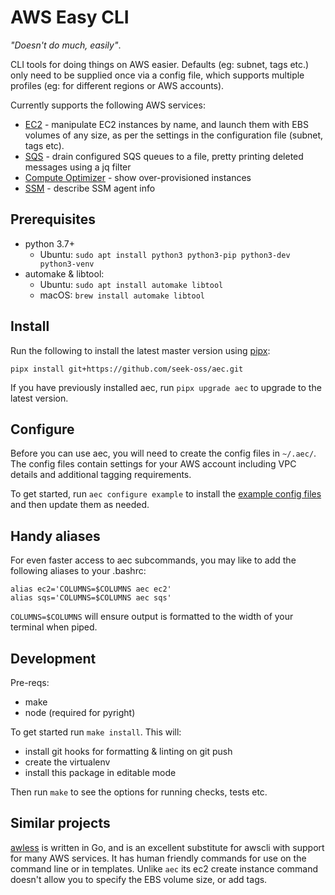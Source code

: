 # AWS Easy CLI

_"Doesn't do much, easily"_.

CLI tools for doing things on AWS easier. Defaults (eg: subnet, tags etc.) only need to be supplied once via a config file, which supports multiple profiles (eg: for different regions or AWS accounts).

Currently supports the following AWS services:

- [EC2](docs/ec2.md) - manipulate EC2 instances by name, and launch them with EBS volumes of any size, as per the settings in the configuration file (subnet, tags etc).
- [SQS](docs/sqs.md) - drain configured SQS queues to a file, pretty printing deleted messages using a jq filter
- [Compute Optimizer](docs/compute-optimizer.md) - show over-provisioned instances
- [SSM](docs/ssm.md) - describe SSM agent info

## Prerequisites

- python 3.7+
  - Ubuntu: `sudo apt install python3 python3-pip python3-dev python3-venv`
- automake & libtool:
  - Ubuntu: `sudo apt install automake libtool`
  - macOS: `brew install automake libtool`

## Install

Run the following to install the latest master version using [pipx](https://github.com/pipxproject/pipx):

```
pipx install git+https://github.com/seek-oss/aec.git
```

If you have previously installed aec, run `pipx upgrade aec` to upgrade to the latest version.

## Configure

Before you can use aec, you will need to create the config files in `~/.aec/`. The config files contain settings for your AWS account including VPC details and additional tagging requirements.

To get started, run `aec configure example` to install the [example config files](src/aec/config-example/) and then update them as needed.

## Handy aliases

For even faster access to aec subcommands, you may like to add the following aliases to your .bashrc:

```
alias ec2='COLUMNS=$COLUMNS aec ec2'
alias sqs='COLUMNS=$COLUMNS aec sqs'
```

`COLUMNS=$COLUMNS` will ensure output is formatted to the width of your terminal when piped.

## Development

Pre-reqs:

- make
- node (required for pyright)

To get started run `make install`. This will:

- install git hooks for formatting & linting on git push
- create the virtualenv
- install this package in editable mode

Then run `make` to see the options for running checks, tests etc.

## Similar projects

[awless](https://github.com/wallix/awless) is written in Go, and is an excellent substitute for awscli with
support for many AWS services. It has human friendly commands for use on the command line or in templates. Unlike `aec` its ec2 create instance command doesn't allow you to specify the EBS volume size, or add tags.
